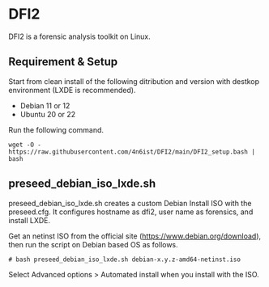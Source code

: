 # DFI2

DFI2 is a forensic analysis toolkit on Linux. 

## Requirement & Setup

Start from clean install of the following ditribution and version with destkop environment (LXDE is recommended).

- Debian 11 or 12
- Ubuntu 20 or 22

Run the following command.

```
wget -O - https://raw.githubusercontent.com/4n6ist/DFI2/main/DFI2_setup.bash | bash
```

## preseed_debian_iso_lxde.sh

preseed_debian_iso_lxde.sh creates a custom Debian Install ISO with the preseed.cfg. It configures hostname as dfi2, user name as forensics, and install LXDE. 

Get an netinst ISO from the official site (https://www.debian.org/download), then run the script on Debian based OS as follows.

`# bash preseed_debian_iso_lxde.sh debian-x.y.z-amd64-netinst.iso`

Select Advanced options > Automated install when you install with the ISO.


